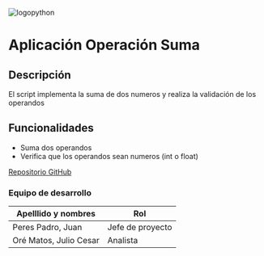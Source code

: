 ![logopython](https://github.com/user-attachments/assets/bd763561-83af-45b0-80a1-68cc9e505177)

# Aplicación Operación Suma
## Descripción
El script implementa la suma de dos numeros y realiza la validación de los operandos
## Funcionalidades
- Suma dos operandos
- Verifica que los operandos sean numeros (int o float)


[Repositorio GitHub](https://github.com/AxelAndr123456789/Operacion_Suma.git)

### Equipo de desarrollo
| Apelllido y nombres | Rol |
| ------------------- | ----|
| Peres Padro, Juan | Jefe de proyecto |
| Oré Matos, Julio Cesar | Analista |
